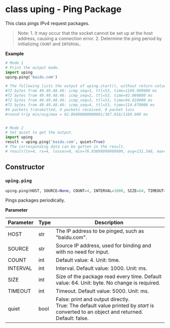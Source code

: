 # class uping - Ping Package

This class pings IPv4 request packages.

> Note: 1. It may occur that the socket cannot be set up at the host address, causing a connection error. 2. Determine the ping period by initializing `COUNT` and `INTERVAL`.

**Example**

```python
# Mode 1
# Print the output mode.
import uping
uping.ping('baidu.com')

# The following lists the output of uping.start(), without return values.
#72 bytes from 49.49.48.46: icmp_seq=1, ttl=53, time=1169.909000 ms
#72 bytes from 49.49.48.46: icmp_seq=2, ttl=53, time=92.060000 ms
#72 bytes from 49.49.48.46: icmp_seq=3, ttl=53, time=94.818000 ms
#72 bytes from 49.49.48.46: icmp_seq=4, ttl=53, time=114.879000 ms
#4 packets transmitted, 4 packets received, 0 packet loss
#round-trip min/avg/max = 92.06000000000001/367.916/1169.909 ms


# Mode 2
# Set quiet to get the output.
import uping
result = uping.ping('baidu.com', quiet=True)
# The corresponding data can be gotten in the result.
# result(tx=4, rx=4, losses=0, min=76.93899999999999, avg=131.348, max=226.697)
```

## Constructor

### `uping.ping`

```python
uping.ping(HOST, SOURCE=None, COUNT=4, INTERVAL=1000, SIZE=64, TIMEOUT=5000, quiet=False)
```

Pings packages periodically.

**Parameter**

| Parameter | Type | Description                                                  |
| --------- | ---- | ------------------------------------------------------------ |
| HOST      | str  | The IP address to be pinged, such as "baidu.com".            |
| SOURCE    | str  | Source IP address, used for binding and with no need for input. |
| COUNT     | int  | Default value: 4. Unit: time.                                |
| INTERVAL  | int  | Interval. Default value: 1000. Unit: ms.                     |
| SIZE      | int  | Size of the package read every time. Default value: 64. Unit: byte. No change is required. |
| TIMEOUT   | int  | Timeout. Default value: 5000. Unit: ms.                      |
| quiet     | bool | False: print and output directly. <br />True: The default value printed by *start* is converted to an object and returned.<br />Default: false. |

